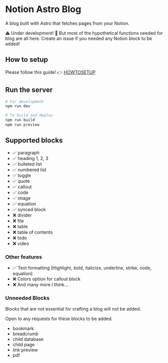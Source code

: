 # Notion Astro Blog

A blog built with Astro that fetches pages from your Notion.

⚠ Under development! 🤔 But most of the hypothetical functions needed for blog are all here. Create an issue if you needed any Notion block to be added!

## How to setup

Please follow this guide! 👉 [HOWTOSETUP](HOWTOSETUP.md)

## Run the server

```bash
# For development
npm run dev

# To build and deploy
npm run build
npm run preview
```

## Supported blocks

- ✅ paragraph
- ✅ heading 1, 2, 3
- ✅ bulleted list
- ✅ numbered list
- ✅ toggle
- ✅ quote
- ✅ callout
- ✅ code
- ✅ image
- ✅ equation
- ✅ synced block
- ❌ divider
- ❌ file
- ❌ table
- ❌ table of contents
- ❌ todo
- ❌ video

### Other features

- ✅ Text formatting (Highlight, bold, italicize, underline, strike, code, equation)
- ❌ Colors option for callout block
- ❌ And many more I think...

### Unneeded Blocks

Blocks that are not essential for crafting a blog will not be added.

Open to any requests for these blocks to be added.

- bookmark
- breadcrumb
- child database
- child page
- link preview
- pdf
